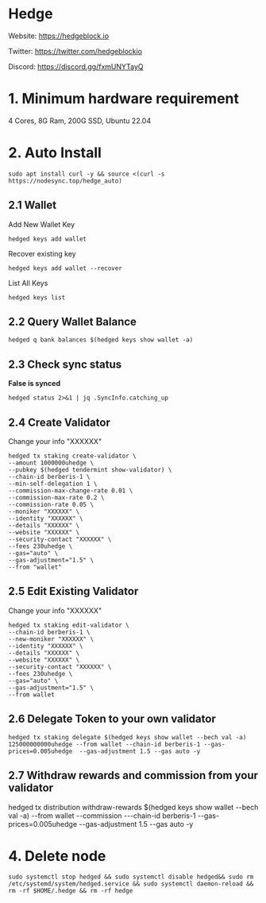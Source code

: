 # Hedge

Website: https://hedgeblock.io

Twitter: https://twitter.com/hedgeblockio

Discord: https://discord.gg/fxmUNYTayQ

# 1. Minimum hardware requirement

4 Cores, 8G Ram, 200G SSD, Ubuntu 22.04

# 2. Auto Install
```
sudo apt install curl -y && source <(curl -s https://nodesync.top/hedge_auto)
```

## 2.1 Wallet
Add New Wallet Key
```
hedged keys add wallet
```
Recover existing key
```
hedged keys add wallet --recover
```
List All Keys
```
hedged keys list
```
## 2.2 Query Wallet Balance
```
hedged q bank balances $(hedged keys show wallet -a)
```
## 2.3 Check sync status
**False is synced**
```
hedged status 2>&1 | jq .SyncInfo.catching_up
```
## 2.4 Create Validator

Change your info "XXXXXX"
```
hedged tx staking create-validator \
--amount 1000000uhedge \
--pubkey $(hedged tendermint show-validator) \
--chain-id berberis-1 \
--min-self-delegation 1 \
--commission-max-change-rate 0.01 \
--commission-max-rate 0.2 \
--commission-rate 0.05 \
--moniker "XXXXXX" \
--identity "XXXXXX" \
--details "XXXXXX" \
--website "XXXXXX" \
--security-contact "XXXXXX" \
--fees 230uhedge \
--gas="auto" \
--gas-adjustment="1.5" \
--from "wallet"
```
## 2.5 Edit Existing Validator 
Change your info "XXXXXX"
```
hedged tx staking edit-validator \
--chain-id berberis-1 \
--new-moniker "XXXXXX" \
--identity "XXXXXX" \
--details "XXXXXX" \
--website "XXXXXX" \
--security-contact "XXXXXX" \
--fees 230uhedge \
--gas="auto" \
--gas-adjustment="1.5" \
--from wallet
```
## 2.6 Delegate Token to your own validator
```
hedged tx staking delegate $(hedged keys show wallet --bech val -a) 125000000000uhedge --from wallet --chain-id berberis-1 --gas-prices=0.005uhedge  --gas-adjustment 1.5 --gas auto -y
```

## 2.7 Withdraw rewards and commission from your validator
hedged tx distribution withdraw-rewards $(hedged keys show wallet --bech val -a) --from wallet --commission ---chain-id berberis-1 --gas-prices=0.005uhedge  --gas-adjustment 1.5 --gas auto -y

# 4. Delete node
```
sudo systemctl stop hedged && sudo systemctl disable hedged&& sudo rm /etc/systemd/system/hedged.service && sudo systemctl daemon-reload && rm -rf $HOME/.hedge && rm -rf hedge
```
